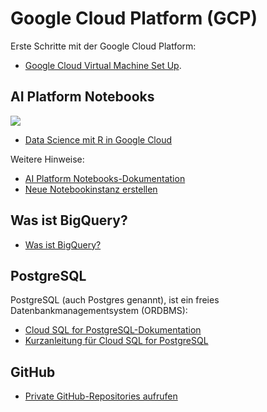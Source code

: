 # Google Cloud Platform (GCP)

Erste Schritte mit der Google Cloud Platform:

* [Google Cloud Virtual Machine Set Up](http://htmlpreview.github.io/?https://github.com/kirenz/google-cloud-platform/blob/main/google-cloud-set-up.html). 

## AI Platform Notebooks

![](https://cloud.google.com/solutions/machine-learning/images/data-science-using-r-eda-flow.png)

- [Data Science mit R in Google Cloud](https://cloud.google.com/solutions/machine-learning/data-science-with-r-on-gcp-eda)

Weitere Hinweise:

- [AI Platform Notebooks-Dokumentation](https://cloud.google.com/ai-platform/notebooks/docs)
- [Neue Notebookinstanz erstellen](https://cloud.google.com/ai-platform/notebooks/docs/create-new)


## Was ist BigQuery?

- [Was ist BigQuery?](https://cloud.google.com/bigquery/docs/introduction)


## PostgreSQL

PostgreSQL (auch Postgres genannt), ist ein freies Datenbankmanagementsystem (ORDBMS):

- [Cloud SQL for PostgreSQL-Dokumentation](https://cloud.google.com/sql/docs/postgres)
- [Kurzanleitung für Cloud SQL for PostgreSQL](https://cloud.google.com/sql/docs/postgres/quickstart)

## GitHub

- [Private GitHub-Repositories aufrufen](https://cloud.google.com/cloud-build/docs/access-private-github-repos)


